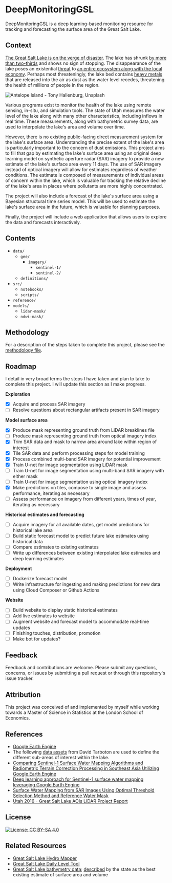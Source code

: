 
# DeepMonitoringGSL

DeepMonitoringGSL is a deep learning-based monitoring resource for tracking and forecasting the surface area of the Great Salt Lake.

## Context

[The Great Salt Lake is on the verge of disaster](https://pws.byu.edu/GSL%20report%202023). The lake has shrunk [by more than two-thirds](https://web.archive.org/web/20230516010943/https://www.nytimes.com/2022/06/07/climate/salt-lake-city-climate-disaster.html) and shows no sign of stopping. The disappearance of the lake poses an existential [threat](https://www.esa.int/Applications/Observing_the_Earth/Copernicus/Utah_s_Great_Salt_Lake_is_disappearing) to [an entire ecosystem along with the local economy](https://www.reuters.com/business/environment/utahs-great-salt-lake-is-drying-out-threatening-ecological-economic-disaster-2022-07-14/). Perhaps most threateningly, the lake bed contains [heavy metals](https://www.sltrib.com/news/environment/2022/06/07/great-salt-lake-is/) that are released into the air as dust as the water level recedes, threatening the health of millions of people in the region.

<!-- ![](https://www.sltrib.com/resizer/vJyoOr766qOZZBzJfEimKSAGf7k=/900x506/cloudfront-us-east-1.images.arcpublishing.com/sltrib/2UO7VMSOYRFEBKB6XM3NY4BMBU.gif) -->

![Antelope Island - Tony Hallenburg, Unsplash](https://images.unsplash.com/photo-1523643391907-41e69459a06f?ixlib=rb-4.0.3&ixid=M3wxMjA3fDB8MHxwaG90by1wYWdlfHx8fGVufDB8fHx8fA%3D%3D&auto=format&fit=crop&w=1169&q=80)

Various programs exist to monitor the health of the lake using remote sensing, in-situ, and simulation tools. The state of Utah measures the water level of the lake along with many other characteristics, including inflows in real time. These measurements, along with bathymetric survey data, are used to interpolate the lake's area and volume over time. 

However, there is no existing public-facing direct measurement system for the lake's surface area. Understanding the precise extent of the lake's area is particularly important to the concern of dust emissions. This project aims to fill that gap by estimating the lake's surface area using an original deep learning model on synthetic aperture radar (SAR) imagery to provide a new estimate of the lake's surface area every 11 days. The use of SAR imagery instead of optical imagery will allow for estimates regardless of weather conditions. The estimate is composed of measurements of individual areas of concern within the lake, which is valuable for tracking the relative decline of the lake's area in places where pollutants are more highly concentrated.

The project will also include a forecast of the lake's surface area using a Bayesian structural time series model. This will be used to estimate the lake's surface area in the future, which is valuable for planning purposes.

Finally, the project will include a web application that allows users to explore the data and forecasts interactively.

## Contents

- `data/`
  - `gee/`
    - `imagery/`
      - `sentinel-1/`
      - `sentinel-2/`
  - `definitions/`
- `src/`
  - `notebooks/`
  - `scripts/`
- `reference/`
- `models/`
  - `lidar-mask/`
  - `ndwi-mask/`

## Methodology

For a description of the steps taken to complete this project, please see the [methodology file](METHODOLOGY.md).

## Roadmap

I detail in very broad terms the steps I have taken and plan to take to complete this project. I will update this section as I make progress. 

**Exploration**
- [x] Acquire and process SAR imagery
- [ ] Resolve questions about rectangular artifacts present in SAR imagery

**Model surface area**
- [x] Produce mask representing ground truth from LiDAR breaklines file
- [ ] Produce mask representing ground truth from optical imagery index
- [x] Trim SAR data and mask to narrow area around lake within region of interest
- [x] Tile SAR data and perform processing steps for model training
- [x] Process combined multi-band SAR imagery for potential improvement
- [x] Train U-net for image segmentation using LiDAR mask
- [ ] Train U-net for image segmentation using multi-band SAR imagery with either mask
- [ ] Train U-net for image segmentation using optical imagery index
- [x] Make predictions on tiles, compose to single image and assess performance, iterating as necessary
- [ ] Assess performance on imagery from different years, times of year, iterating as necessary

**Historical estimates and forecasting**
- [ ] Acquire imagery for all available dates, get model predictions for historical lake area
- [ ] Build static forecast model to predict future lake estimates using historical data
- [ ] Compare estimates to existing estimates
- [ ] Write up differences between existing interpolated lake estimates and deep learning estimates

**Deployment**
- [ ] Dockerize forecast model
- [ ] Write infrastructure for ingesting and making predictions for new data using Cloud Composer or Github Actions

**Website**
- [ ] Build website to display static historical estimates
- [ ] Add live estimates to website
- [ ] Augment website and forecast model to accommodate real-time updates
- [ ] Finishing touches, distribution, promotion
- [ ] Make bot for updates?

## Feedback

Feedback and contributions are welcome. Please submit any questions, concerns, or issues by submitting a pull request or through this repository's issue tracker.

## Attribution

This project was conceived of and implemented by myself while working towards a Master of Science in Statistics at the London School of Economics.

## References

- [Google Earth Engine](https://earthengine.google.com/)
- The following [data assets](https://www.hydroshare.org/resource/b6c4fcad40c64c4cb4dd7d4a25d0db6e/) from David Tarboton are used to define the different sub-areas of interest within the lake.
- [Comparing Sentinel-1 Surface Water Mapping Algorithms and Radiometric Terrain Correction Processing in Southeast Asia Utilizing Google Earth Engine]()
- [Deep learning approach for Sentinel-1 surface water mapping leveraging Google Earth Engine]()
- [Surface Water Mapping from SAR Images Using Optimal Threshold Selection Method and Reference Water Mask]()
- [Utah 2016 - Great Salt Lake AOIs LiDAR Project Report]()

## License

 [![License: CC BY-SA 4.0](https://img.shields.io/badge/License-CC_BY--SA_4.0-lightgrey.svg)](https://creativecommons.org/licenses/by-sa/4.0/)

## Related Resources
- [Great Salt Lake Hydro Mapper](https://webapps.usgs.gov/gsl/)
- [Great Salt Lake Daily Level Tool](http://greatsalt.uslakes.info/Level.asp)
- [Great Salt Lake bathymetry data](https://www.hydroshare.org/resource/b6c4fcad40c64c4cb4dd7d4a25d0db6e/); [described](https://www.usgs.gov/centers/utah-water-science-center/science/great-salt-lake-elevations) by the state as the best existing estimate of surface area and volume